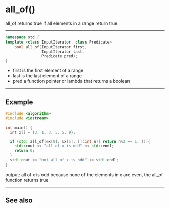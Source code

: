 # all_of()

all_of returns true if all elements in a range return true

---
```cpp
namespace std {
template <class InputIterator, class Predicate> 
    bool all_of(InputIterator first, 
                InputIterator last, 
                Predicate pred);
}
```
- first is the first element of a range
- last is the last element of a range
- pred a function pointer or lambda that returns a boolean

---
## Example

```cpp
#include <algorithm>
#include <iostream>

int main() {
  int x[] = {3, 1, 3, 5, 5, 9};

  if (std::all_of(&x[0], &x[5], [](int n){ return n%2 == 1; })){
    std::cout << "all of x is odd" << std::endl;
    return 0;
  }
  std::cout << "not all of x is odd" << std::endl;
}
```
output: all of x is odd
because none of the elements in x are even, the all_of function returns true


---
## See also

